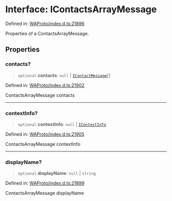 # Interface: IContactsArrayMessage

Defined in: [WAProto/index.d.ts:21896](https://github.com/Fokusdotid/bail/blob/fcd0cec6f26de1fb545eb2e03fa5c63fbad99d3d/WAProto/index.d.ts#L21896)

Properties of a ContactsArrayMessage.

## Properties

### contacts?

> `optional` **contacts**: `null` \| [`IContactMessage`](IContactMessage.md)[]

Defined in: [WAProto/index.d.ts:21902](https://github.com/Fokusdotid/bail/blob/fcd0cec6f26de1fb545eb2e03fa5c63fbad99d3d/WAProto/index.d.ts#L21902)

ContactsArrayMessage contacts

***

### contextInfo?

> `optional` **contextInfo**: `null` \| [`IContextInfo`](../../../interfaces/IContextInfo.md)

Defined in: [WAProto/index.d.ts:21905](https://github.com/Fokusdotid/bail/blob/fcd0cec6f26de1fb545eb2e03fa5c63fbad99d3d/WAProto/index.d.ts#L21905)

ContactsArrayMessage contextInfo

***

### displayName?

> `optional` **displayName**: `null` \| `string`

Defined in: [WAProto/index.d.ts:21899](https://github.com/Fokusdotid/bail/blob/fcd0cec6f26de1fb545eb2e03fa5c63fbad99d3d/WAProto/index.d.ts#L21899)

ContactsArrayMessage displayName
